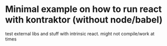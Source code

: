 # Minimal example on how to run react with kontraktor (without node/babel)

test external libs and stuff with intrinsic react. might not compile/work at times